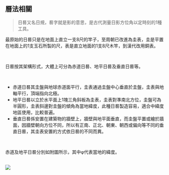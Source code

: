 ## 曆法相關

> 日晷又名日規，晷字就是影的意思，是古代測量日影方位角以定時刻的1種工具。

最原始的日晷只是在地面上直立一支8尺的竿子，至周朝已改進為圭表，圭是平置在地面上的1支玉石所製的尺，表是直立地面的1支8尺木竿，到漢代改用銅表。

<br />

日晷按其架構形式，大體上可分為赤道日晷、地平日晷及垂直日晷等。

<br />

- 赤道日晷其圭盤與地球赤道面平行，圭表通過圭盤中心垂直於圭盤，圭表與地軸平行，頂端指向北極。
- 地平日晷以立於水平面上1塊三角斜板為圭表，圭表對準南北方位，圭盤可為半圓形，圭表斜邊對圭盤的傾角為當地緯度，此種日晷製造容易，適合中緯度地區使用，比較普遍。
- 垂直日晷係安置在建築物的牆壁上，牆壁與地平面垂直，而圭盤平置或繪於牆面，因牆壁朝向方位不同，所以有正南、正北、朝東、朝西或偏向等不同的垂直日晷，其圭表安置的方式依日晷的不同而異。

<br />

赤道及地平日晷分別如附圖所示，其中φ代表當地的緯度。

<br />

<img src="https://i.imgur.com/CdSEEWg.png" style="max-width: 100%" />